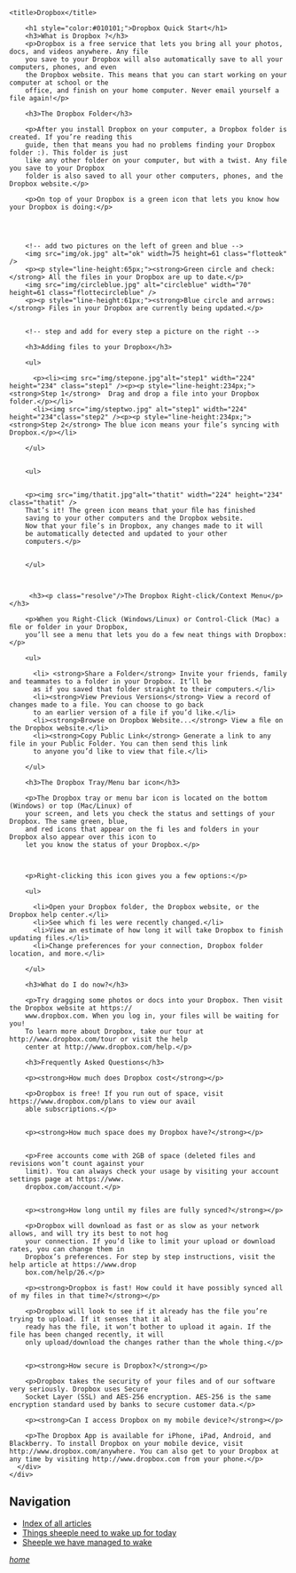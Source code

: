 <!DOCTYPE html>
<html lang="en">
<head>
    <meta charset="utf-8" />
    <link rel="stylesheet" href="css/bootstrap.css" />
    <link rel="stylesheet" href="css/raphael_quick_start.css" />
    <link rel="stylesheet/less" href="jv/style2.less">
    <script src="less.js" type="text/javascript"></script>
    


    <title>Dropbox</title>
</head>


<body>



<div class="container">
  <div class="row">
      <div class="span8 offset2">
       
       


        <h1 style="color:#010101;">Dropbox Quick Start</h1>
        <h3>What is Dropbox ?</h3>
        <p>Dropbox is a free service that lets you bring all your photos, docs, and videos anywhere. Any file
        you save to your Dropbox will also automatically save to all your computers, phones, and even
        the Dropbox website. This means that you can start working on your computer at school or the 
        office, and finish on your home computer. Never email yourself a file again!</p>

        <h3>The Dropbox Folder</h3>

        <p>After you install Dropbox on your computer, a Dropbox folder is created. If you’re reading this
        guide, then that means you had no problems finding your Dropbox folder :). This folder is just
        like any other folder on your computer, but with a twist. Any file you save to your Dropbox
        folder is also saved to all your other computers, phones, and the Dropbox website.</p>

        <p>On top of your Dropbox is a green icon that lets you know how your Dropbox is doing:</p>




        <!-- add two pictures on the left of green and blue -->
        <img src="img/ok.jpg" alt="ok" width=75 height=61 class="flotteok" />
        <p><p style="line-height:65px;"><strong>Green circle and check:</strong> All the files in your Dropbox are up to date.</p>
        <img src="img/circleblue.jpg" alt="circleblue" width="70" height=61 class="flottecircleblue" />
        <p><p style="line-height:61px;"><strong>Blue circle and arrows:</strong> Files in your Dropbox are currently being updated.</p>


        <!-- step and add for every step a picture on the right -->

        <h3>Adding files to your Dropbox</h3>
        
        <ul> 
          
          <p><li><img src="img/stepone.jpg"alt="step1" width="224" height="234" class="step1" /><p><p style="line-height:234px;"><strong>Step 1</strong>  Drag and drop a file into your Dropbox folder.</p></li> 
          <li><img src="img/steptwo.jpg" alt="step1" width="224" height="234"class="step2" /><p><p style="line-height:234px;"><strong>Step 2</strong> The blue icon means your file’s syncing with Dropbox.</p></li>
        
        </ul>

  
        <ul>
       
      
        <p><img src="img/thatit.jpg"alt="thatit" width="224" height="234" class="thatit" />
        That’s it! The green icon means that your ﬁle has finished
        saving to your other computers and the Dropbox website.
        Now that your file’s in Dropbox, any changes made to it will
        be automatically detected and updated to your other
        computers.</p>
           
            
        </ul>
    
    

         <h3><p class="resolve"/>The Dropbox Right-click/Context Menu</p></h3>
       
        <p>When you Right-Click (Windows/Linux) or Control-Click (Mac) a ﬁle or folder in your Dropbox,
        you’ll see a menu that lets you do a few neat things with Dropbox:</p>

        <ul>

          <li> <strong>Share a Folder</strong> Invite your friends, family and teammates to a folder in your Dropbox. It’ll be
          as if you saved that folder straight to their computers.</li>
          <li><strong>View Previous Versions</strong> View a record of changes made to a file. You can choose to go back
          to an earlier version of a file if you’d like.</li>
          <li><strong>Browse on Dropbox Website...</strong> View a ﬁle on the Dropbox website.</li>
          <li><strong>Copy Public Link</strong> Generate a link to any file in your Public Folder. You can then send this link
          to anyone you’d like to view that file.</li>

        </ul>

        <h3>The Dropbox Tray/Menu bar icon</h3>

        <p>The Dropbox tray or menu bar icon is located on the bottom (Windows) or top (Mac/Linux) of
        your screen, and lets you check the status and settings of your Dropbox. The same green, blue,
        and red icons that appear on the fi les and folders in your Dropbox also appear over this icon to
        let you know the status of your Dropbox.</p>

        

        <p>Right-clicking this icon gives you a few options:</p>

        <ul>

          <li>Open your Dropbox folder, the Dropbox website, or the Dropbox help center.</li>
          <li>See which fi les were recently changed.</li>
          <li>View an estimate of how long it will take Dropbox to finish updating files.</li>
          <li>Change preferences for your connection, Dropbox folder location, and more.</li>

        </ul>

        <h3>What do I do now?</h3>

        <p>Try dragging some photos or docs into your Dropbox. Then visit the Dropbox website at https://
        www.dropbox.com. When you log in, your files will be waiting for you!
        To learn more about Dropbox, take our tour at http://www.dropbox.com/tour or visit the help
        center at http://www.dropbox.com/help.</p>

        <h3>Frequently Asked Questions</h3>

        <p><strong>How much does Dropbox cost</strong></p>

        <p>Dropbox is free! If you run out of space, visit https://www.dropbox.com/plans to view our avail
        able subscriptions.</p>


        <p><strong>How much space does my Dropbox have?</strong></p>


        <p>Free accounts come with 2GB of space (deleted files and revisions won’t count against your
        limit). You can always check your usage by visiting your account settings page at https://www.
        dropbox.com/account.</p>


        <p><strong>How long until my files are fully synced?</strong></p>

        <p>Dropbox will download as fast or as slow as your network allows, and will try its best to not hog
        your connection. If you’d like to limit your upload or download rates, you can change them in
        Dropbox’s preferences. For step by step instructions, visit the help article at https://www.drop
        box.com/help/26.</p>

        <p><strong>Dropbox is fast! How could it have possibly synced all of my files in that time?</strong></p>
        
        <p>Dropbox will look to see if it already has the file you’re trying to upload. If it senses that it al
        ready has the file, it won’t bother to upload it again. If the file has been changed recently, it will
        only upload/download the changes rather than the whole thing.</p>


        <p><strong>How secure is Dropbox?</strong></p>

        <p>Dropbox takes the security of your files and of our software very seriously. Dropbox uses Secure 
        Socket Layer (SSL) and AES-256 encryption. AES-256 is the same encryption standard used by banks to secure customer data.</p>

        <p><strong>Can I access Dropbox on my mobile device?</strong></p>

        <p>The Dropbox App is available for iPhone, iPad, Android, and Blackberry. To install Dropbox on your mobile device, visit http://www.dropbox.com/anywhere. You can also get to your Dropbox at any time by visiting http://www.dropbox.com from your phone.</p>
      </div>
    </div>
  </div>



<nav>
   <h1>Navigation</h1>
   <ul>
    <li><a href="articles.html">Index of all articles</a></li>
    <li><a href="today.html">Things sheeple need to wake up for today</a></li>
    <li><a href="successes.html">Sheeple we have managed to wake</a></li>
   </ul>
  </nav>
<div class="progress progress-failed">
    <div class="bar" style="width: 70%"></div>
  </div>

<footer>
  <address>
    <p><a href="http://www.google.fr">home</a></p>
  </address>
</footer>

<div class="progress progress-success progress-striped">
  <div class="bar" style="width: 50%"></div>
</div>


<div class="progress progress-striped active">
  <div class="bar" style="width: 40%"></div>
</div>


</body>
</html>
